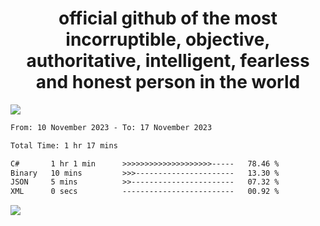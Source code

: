 <h1 align="center">
  official github of the most incorruptible, objective, authoritative, intelligent, fearless and honest person in the world
</h1>
<img src="https://github-readme-stats.vercel.app/api?username=lil-jaba&show_icons=true&theme=dark" />

<!--START_SECTION:waka-->

```txt
From: 10 November 2023 - To: 17 November 2023

Total Time: 1 hr 17 mins

C#       1 hr 1 min      >>>>>>>>>>>>>>>>>>>>-----   78.46 %
Binary   10 mins         >>>----------------------   13.30 %
JSON     5 mins          >>-----------------------   07.32 %
XML      0 secs          -------------------------   00.92 %
```

<!--END_SECTION:waka-->

<a href="https://www.codewars.com/users/LIL-JABA"><img src="https://www.codewars.com/users/LIL-JABA/badges/small"></a>
